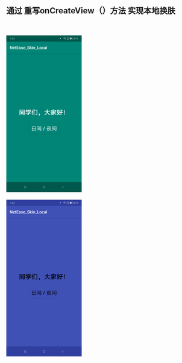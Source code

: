通过 重写onCreateView（）方法 实现本地换肤
----
<br><br> <img width="200px" style="max-width:100%;" src="https://github.com/longer96/Skin_Local/blob/master/images/1.png"/>
<br><br> <img width="200px" style="max-width:100%;" src="https://github.com/longer96/Skin_Local/blob/master/images/2.png"/>